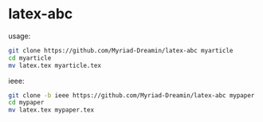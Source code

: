 # latex-abc

usage:
```bash
git clone https://github.com/Myriad-Dreamin/latex-abc myarticle
cd myarticle
mv latex.tex myarticle.tex
```

ieee:

```bash
git clone -b ieee https://github.com/Myriad-Dreamin/latex-abc mypaper
cd mypaper
mv latex.tex mypaper.tex
```

